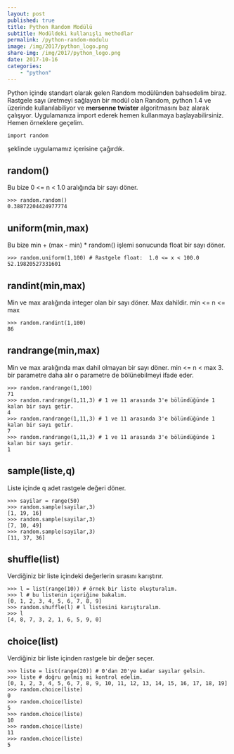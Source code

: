 ```yaml
---
layout: post
published: true
title: Python Random Modülü
subtitle: Modüldeki kullanışlı methodlar
permalink: /python-random-modulu
image: /img/2017/python_logo.png
share-img: /img/2017/python_logo.png
date: 2017-10-16
categories:
    - "python"
---
```

Python içinde standart olarak gelen Random modülünden bahsedelim biraz. Rastgele sayı üretmeyi sağlayan bir modül olan Random, python 1.4 ve üzerinde kullanılabiliyor ve **mersenne twister** algoritmasını baz alarak çalışıyor. Uygulamanıza import ederek hemen kullanmaya başlayabilirsiniz. Hemen örneklere geçelim.

```
import random
```
şeklinde uygulamamız içerisine çağırdık.

## random()

Bu bize 0 <= n < 1.0 aralığında bir sayı döner.

```
>>> random.random()
0.38872204424977774
```

## uniform(min,max)

Bu bize min + (max - min) * random() işlemi sonucunda float bir sayı döner.

```
>>> random.uniform(1,100) # Rastgele float:  1.0 <= x < 100.0
52.19820527331601
```

## randint(min,max)

Min ve max aralığında integer olan bir sayı döner. Max dahildir. min <= n <= max

```
>>> random.randint(1,100)
86
```

## randrange(min,max)

Min ve max aralığında max dahil olmayan bir sayı döner. min <= n < max
3. bir parametre daha alır o parametre de bölünebilmeyi ifade eder.

```
>>> random.randrange(1,100)
71
>>> random.randrange(1,11,3) # 1 ve 11 arasında 3'e bölündüğünde 1 kalan bir sayı getir.
4
>>> random.randrange(1,11,3) # 1 ve 11 arasında 3'e bölündüğünde 1 kalan bir sayı getir.
7
>>> random.randrange(1,11,3) # 1 ve 11 arasında 3'e bölündüğünde 1 kalan bir sayı getir.
1
```

## sample(liste,q)

Liste içinde q adet rastgele değeri döner.

```
>>> sayilar = range(50)
>>> random.sample(sayilar,3)
[1, 19, 16]
>>> random.sample(sayilar,3)
[7, 10, 49]
>>> random.sample(sayilar,3)
[11, 37, 36]
```

## shuffle(list)

Verdiğiniz bir liste içindeki değerlerin sırasını karıştırır.

```
>>> l = list(range(10)) # örnek bir liste oluşturalım.
>>> l # bu listenin içeriğine bakalım.
[0, 1, 2, 3, 4, 5, 6, 7, 8, 9]
>>> random.shuffle(l) # l listesini karıştıralım.
>>> l
[4, 8, 7, 3, 2, 1, 6, 5, 9, 0]
```

## choice(list)

Verdiğiniz bir liste içinden rastgele bir değer seçer.

```
>>> liste = list(range(20)) # 0'dan 20'ye kadar sayılar gelsin.
>>> liste # doğru gelmiş mi kontrol edelim.
[0, 1, 2, 3, 4, 5, 6, 7, 8, 9, 10, 11, 12, 13, 14, 15, 16, 17, 18, 19]
>>> random.choice(liste)
0
>>> random.choice(liste)
5
>>> random.choice(liste)
10
>>> random.choice(liste)
11
>>> random.choice(liste)
5
```
